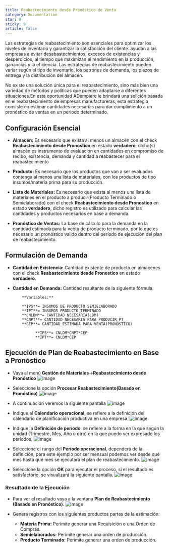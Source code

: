 ```yaml
---
title: Reabastecimiento desde Pronóstico de Venta
category: Documentation
star: 9
sticky: 9
article: false
---
```


Las estrategias de reabastecimiento son esenciales para optimizar los niveles de inventario y garantizar la satisfacción del cliente. ayudan a las empresas a evitar desabastecimientos, excesos de existencias y desperdicios, al tiempo que maximizan el rendimiento en la producción, ganancias y la eficiencia. Las estrategias de reabastecimiento pueden variar según el tipo de inventario, los patrones de demanda, los plazos de entrega y la distribución del almacén. 

No existe una solución única para el reabastecimiento, sino más bien una variedad de métodos y políticas que pueden adaptarse a diferentes situaciones.En esta oportunidad ADempiere le brindará una solición basada en el reabastecimiento de empresas manufactureras, esta estrategia consiste en estimar cantidades necesarias para dar cumplimiento a un pronóstico de ventas en un periodo determinado.

## Configuración Esencial

- **Almacén:** Es necesario que exista al menos un almacén con el check **Reabastecimiento desde Pronostico** en estado **verdadero**, dicho(s) almacén es instrumento de evaluación en cantidades en compromiso de recibo, existencia, demanda y cantidad a reabastecer para el reabastecimiento
  
- **Producto:** Es necesario que los productos que van a ser evaluados contenga al menos una lista de materiales, con los productos de tipo insumos/matería prima para su producción.

- **Lista de Materiales:** Es necesario que exista al menos una lista de materiales en el producto a producir(Producto Terminado o Semielaborado) con el check **Reabastecimiento desde Pronostico** en estado **verdadero**, dicho registro es utilizado para calcular las cantidades y productos necesarios en base a demanda.
  
- **Pronóstico de Ventas:** La base de cálculo para la demanda en la cantidad estimada para la venta de producto terminado, por lo que es necesario un pronóstico valido dentro del período de ejecución del plan de reabastecimiento.

## Formulación de Demanda

- **Cantidad en Existencia:** Cantidad existente de producto en almacenes con el check **Reabastecimiento desde Pronostico** en estado **verdadero**.

- **Cantidad en Demanda:** Cantidad resultante de la siguiente fórmula:
  
          **Variables:**
  
          **IPS**= INSUMOS DE PRODUCTO SEMIELABORADO
          **IPT**= INSUMOS PRODUCTO TERMINADO
          **CNLDM**= CANTIDAD NECESARIA(LDM)
          **CNPT**= CANTIDAD NECESARIA PARA PRODUCIR PT
          **CEP**= CANTIDAD ESTIMADA PARA VENTA(PRONÓSTICO)
  
                **IPS**= CNLDM*CNPT*CEP
                **IPT**= CNLDM*CEP

  
## Ejecución de Plan de Reabastecimiento en Base a Pronóstico

- Vaya al menú **Gestión de Materiales**->**Reabastecimiento desde Pronóstico**
![image](https://github.com/erpcya/docs/assets/9578152/8c1d321a-5c03-44e2-9360-6ea3e8ffa493)

- Seleccione la opción **Procesar Reabastecimiento(Basado en Pronóstico)**
![image](https://github.com/erpcya/docs/assets/9578152/8fcd0068-2107-4972-8c60-fc6c1c1257d4)

- A continuación veremos la siguiente pantalla
![image](https://github.com/erpcya/docs/assets/9578152/22b21d38-41be-4e03-8f87-c737fe4fe385)

- Indique el **Calendario operacional**, se refiere a la definición del calendario de planificación productiva en una empresa.
![image](https://github.com/erpcya/docs/assets/9578152/f09a52f9-bf73-46f2-8910-7a723fc36192)

- Indique la **Definición de período**. se refiere a la forma en la que según la unidad (Trimestre, Mes, Año u otro) en la que puedo ver expresado los períodos,
![image](https://github.com/erpcya/docs/assets/9578152/455ce076-d9aa-465a-a407-c630346af083)

- Seleccione el rango del **Período operacional**, dependerá de la definición, para este ejemplo por ser mensual podemos ver desde qué mes hasta qué mes se ejecutará el plan de reabastecimiento.
![image](https://github.com/erpcya/docs/assets/9578152/73034f78-a47e-4e0d-b667-f2e2278e0b29)

- Seleccione la opción **OK** para ejecutar el proceso, si el resultado es satisfactorio, se visualizará la siguiente pantalla.
![image](https://github.com/erpcya/docs/assets/9578152/46ffe594-0c35-46ec-b241-aeaf2acd8c1f)

### Resultado de la Ejecución

- Para ver el resultado vaya a la ventana **Plan de Reabastecimiento (Basado en Pronóstico)**.
![image](https://github.com/erpcya/docs/assets/9578152/d928a10a-0410-4f4f-bc17-38d29a56a4a6)

- Genera registros con los siguientes productos partes de la estimación:
  - **Materia Prima:** Perimite generar una Requisición o una Orden de Compras.
  - **Semielaborados:** Perimite generar una orden de producción.
  - **Producto Terminado:** Perimite generar una orden de producción.

## 
